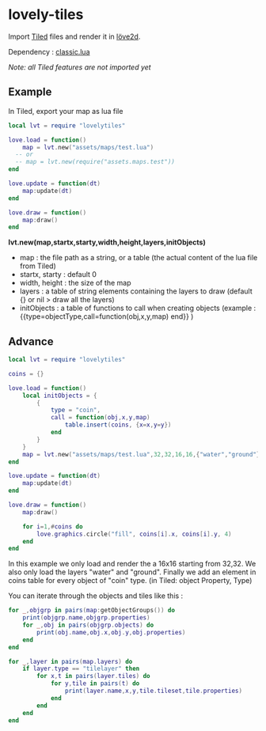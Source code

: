 # lovely-tiles

Import [Tiled](https://www.mapeditor.org/) files and render it in [löve2d](https://love2d.org/).

Dependency : [classic.lua](https://github.com/rxi/classic)

*Note: all Tiled features are not imported yet*

## Example

In Tiled, export your map as lua file
```lua
local lvt = require "lovelytiles"

love.load = function()
	map = lvt.new("assets/maps/test.lua")
  -- or
  -- map = lvt.new(require("assets.maps.test"))
end

love.update = function(dt)
	map:update(dt)
end

love.draw = function()
	map:draw()
end
```
**lvt.new(map,startx,starty,width,height,layers,initObjects)**
* map : the file path as a string, or a table (the actual content of the lua file from Tiled)
* startx, starty : default 0
* width, height : the size of the map
* layers : a table of string elements containing the layers to draw (default {} or nil > draw all the layers)
* initObjects : a table of functions to call when creating objects (example : {{type=objectType,call=function(obj,x,y,map)  end}} )

## Advance
```lua
local lvt = require "lovelytiles"

coins = {}

love.load = function()
	local initObjects = {
		{
			type = "coin",
			call = function(obj,x,y,map)
				table.insert(coins, {x=x,y=y})
			end
		}
	}
	map = lvt.new("assets/maps/test.lua",32,32,16,16,{"water","ground"},initObjects)
end

love.update = function(dt)
	map:update(dt)
end

love.draw = function()
	map:draw()

	for i=1,#coins do
		love.graphics.circle("fill", coins[i].x, coins[i].y, 4)
	end
end
```
In this example we only load and render the a 16x16 starting from 32,32. We also only load the layers "water" and "ground".
Finally we add an element in coins table for every object of "coin" type. (in Tiled: object Property, Type)

You can iterate through the objects and tiles like this :
```lua
for _,objgrp in pairs(map:getObjectGroups()) do
	print(objgrp.name,objgrp.properties)
	for _,obj in pairs(objgrp.objects) do
		print(obj.name,obj.x,obj.y,obj.properties)
	end
end

for _,layer in pairs(map.layers) do
	if layer.type == "tilelayer" then
	    for x,t in pairs(layer.tiles) do
			for y,tile in pairs(t) do
				print(layer.name,x,y,tile.tileset,tile.properties)
			end
		end
	end
end
```
